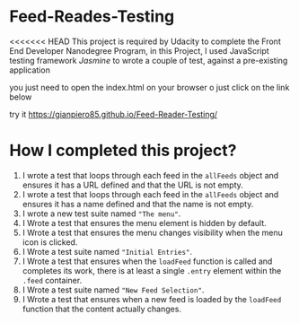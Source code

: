 # Feed-Reades-Testing

<<<<<<< HEAD
This project is required by Udacity to complete the Front End Developer Nanodegree Program,
in this  Project, I used JavaScript testing framework *Jasmine* to wrote a couple of test,
against a pre-existing application

you just need to open the index.html on your browser o just click on the link below

try it https://gianpiero85.github.io/Feed-Reader-Testing/

# How I completed this project?

1. I wrote a test that loops through each feed in the `allFeeds` object and ensures it has a URL defined and that the URL is not empty.
2. I wrote a test that loops through each feed in the `allFeeds` object and ensures it has a name defined and that the name is not empty.
3. I wrote a new test suite named `"The menu"`.
4. I Wrote a test that ensures the menu element is hidden by default.
5. I Wrote a test that ensures the menu changes visibility when the menu icon is clicked. 
6. I Wrote a test suite named `"Initial Entries"`.
7. I Wrote a test that ensures when the `loadFeed` function is called and completes its work, there is at least a single `.entry` element within the `.feed` container.
8. I Wrote a test suite named `"New Feed Selection"`.
9. I Wrote a test that ensures when a new feed is loaded by the `loadFeed` function that the content actually changes.

